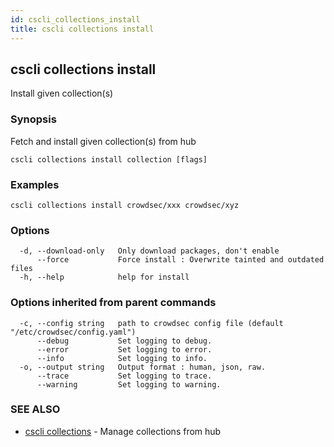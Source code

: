 ```yaml
---
id: cscli_collections_install
title: cscli collections install
---
```

## cscli collections install

Install given collection(s)

### Synopsis

Fetch and install given collection(s) from hub

```
cscli collections install collection [flags]
```

### Examples

```
cscli collections install crowdsec/xxx crowdsec/xyz
```

### Options

```
  -d, --download-only   Only download packages, don't enable
      --force           Force install : Overwrite tainted and outdated files
  -h, --help            help for install
```

### Options inherited from parent commands

```
  -c, --config string   path to crowdsec config file (default "/etc/crowdsec/config.yaml")
      --debug           Set logging to debug.
      --error           Set logging to error.
      --info            Set logging to info.
  -o, --output string   Output format : human, json, raw.
      --trace           Set logging to trace.
      --warning         Set logging to warning.
```

### SEE ALSO

* [cscli collections](/cscli/cscli_collections.md)	 - Manage collections from hub

